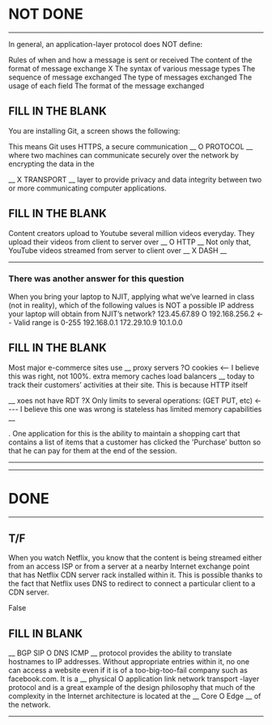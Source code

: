 # NOT DONE
______________________
In general, an application-layer protocol does NOT define:

Rules of when and how a message is sent or received
The content of the format of message exchange
X The syntax of various message types
The sequence of message exchanged
The type of messages exchanged
The usage of each field
The format of the message exchanged

FILL IN THE BLANK
----------------------
You are installing Git, a screen shows the following:

This means Git uses HTTPS, a secure communication 
__
O PROTOCOL
__
where two machines can communicate securely over the network by encrypting the data in the

__ 
X TRANSPORT
__
layer to provide privacy and data integrity between two or more communicating computer applications.

FILL IN THE BLANK
----------------------
Content creators upload to Youtube several million videos everyday. 
They upload their videos from client to server over 
__
O HTTP
__
Not only that, YouTube videos streamed from server to client over 
__
X DASH
__

---------------------- 
### There was another answer for this question
When you bring your laptop to NJIT, applying what we’ve learned in class (not in reality), 
which of the following values is NOT a possible IP address your laptop will obtain from NJIT’s network?
123.45.67.89
O 192.168.256.2 <-- Valid range is 0-255
192.168.0.1
172.29.10.9
10.1.0.0

FILL IN THE BLANK
-----------------------
Most major e-commerce sites use 
__
proxy servers
?O cookies <-- I believe this was right, not 100%.
extra memory
caches
load balancers
__
today to track their customers’ activities at their site. 
This is because HTTP itself 

__
xoes not have RDT
?X Only limits to several operations: (GET PUT, etc) <---- I believe this one was wrong
is stateless
has limited memory capabilities
__

. One application for this is the ability to maintain a shopping 
cart that contains a list of items that a customer has clicked the 'Purchase' button so that 
he can pay for them at the end of the session.

-----------------------


-----------------------



# DONE
______________________
T/F
----------------------
When you watch Netflix, you know that the content is being streamed either from an access ISP or 
from a server at a nearby Internet exchange point that has Netflix CDN server rack installed within it. 
This is possible thanks to the fact that Netflix uses DNS to redirect to connect a particular client to a 
CDN server.

False

FILL IN BLANK
----------------------
__ 
BGP
SIP
O DNS
ICMP
__
protocol provides the ability to translate hostnames to IP addresses. 
Without appropriate entries within it, no one can access a website even if it is of a too-big-too-fail 
company such as facebook.com. 
It is a 
__
physical
O application
link
network
transport
-layer protocol and is a great example of the design philosophy that 
much of the complexity in the Internet architecture is located at the 
__
Core
O Edge
__
of the network.
 
----------------------

